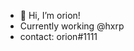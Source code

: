 - 👋 Hi, I’m orion!
- Currently working @hxrp
- contact: orion#1111

<!---
Chozen05/Chozen05 is a ✨ special ✨ repository because its `README.md` (this file) appears on your GitHub profile.
You can click the Preview link to take a look at your changes.
--->
